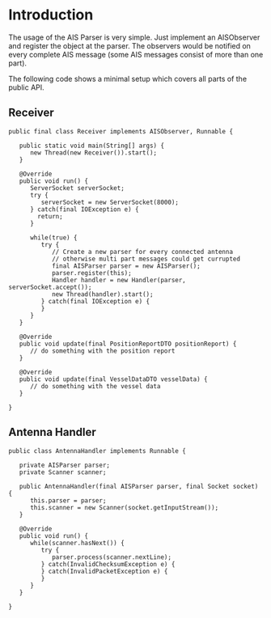 # Introduction #

The usage of the AIS Parser is very simple. Just implement an AISObserver and register the object at the parser. The observers would be notified on every complete AIS message (some AIS messages consist of more than one part).

The following code shows a minimal setup which covers all parts of the public API.

## Receiver ##
```
public final class Receiver implements AISObserver, Runnable {

   public static void main(String[] args) {
      new Thread(new Receiver()).start();
   }

   @Override
   public void run() {
      ServerSocket serverSocket;
      try {
         serverSocket = new ServerSocket(8000);
      } catch(final IOException e) {
        return;
      }

      while(true) {
         try {
            // Create a new parser for every connected antenna
            // otherwise multi part messages could get currupted
            final AISParser parser = new AISParser();
            parser.register(this);
            Handler handler = new Handler(parser, serverSocket.accept());
            new Thread(handler).start();
         } catch(final IOException e) {
         }
      }
   }

   @Override
   public void update(final PositionReportDTO positionReport) {
      // do something with the position report
   }

   @Override
   public void update(final VesselDataDTO vesselData) {
      // do something with the vessel data
   }
   
}
```

## Antenna Handler ##

```
public class AntennaHandler implements Runnable {

   private AISParser parser;
   private Scanner scanner;

   public AntennaHandler(final AISParser parser, final Socket socket) {
      this.parser = parser;
      this.scanner = new Scanner(socket.getInputStream());
   }

   @Override
   public void run() {
      while(scanner.hasNext()) {
         try {
            parser.process(scanner.nextLine);
         } catch(InvalidChecksumException e) {
         } catch(InvalidPacketException e) {
         }
      }
   }

}
```